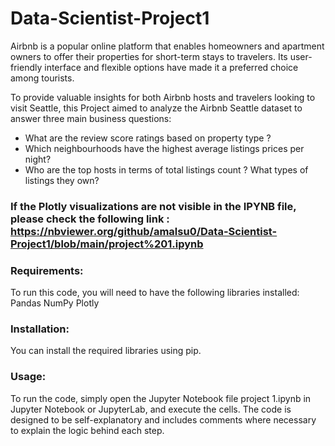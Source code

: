 # Data-Scientist-Project1

Airbnb is a popular online platform that enables homeowners and apartment owners to offer their properties for short-term stays to travelers. Its user-friendly interface and flexible options have made it a preferred choice among tourists.


To provide valuable insights for both Airbnb hosts and travelers looking to visit Seattle, this Project aimed to analyze the Airbnb Seattle dataset to answer three main business questions:
- What are the review score ratings based on property type ?
- Which neighbourhoods have the highest average listings prices per night?
- Who are the top hosts in terms of total listings count ? What types of listings they own?

### If the Plotly visualizations are not visible in the IPYNB file, please check the following link : https://nbviewer.org/github/amalsu0/Data-Scientist-Project1/blob/main/project%201.ipynb

### Requirements:
To run this code, you will need to have the following libraries installed:
Pandas
NumPy
Plotly

### Installation:
You can install the required libraries using pip. 

### Usage:
To run the code, simply open the Jupyter Notebook file project 1.ipynb in Jupyter Notebook or JupyterLab, and execute the cells. The code is designed to be self-explanatory and includes comments where necessary to explain the logic behind each step.
